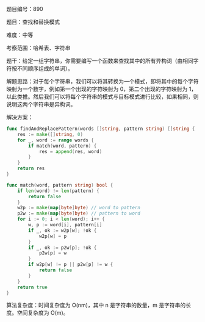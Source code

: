 题目编号：890

题目：查找和替换模式

难度：中等

考察范围：哈希表、字符串

题干：给定一组字符串，你需要编写一个函数来查找其中的所有异构词（由相同字符按不同顺序组成的单词）。

解题思路：对于每个字符串，我们可以将其转换为一个模式，即将其中的每个字符映射为一个数字，例如第一个出现的字符映射为 0，第二个出现的字符映射为 1，以此类推。然后我们可以将每个字符串的模式与目标模式进行比较，如果相同，则说明这两个字符串是异构词。

解决方案：

```go
func findAndReplacePattern(words []string, pattern string) []string {
    res := make([]string, 0)
    for _, word := range words {
        if match(word, pattern) {
            res = append(res, word)
        }
    }
    return res
}

func match(word, pattern string) bool {
    if len(word) != len(pattern) {
        return false
    }
    w2p := make(map[byte]byte) // word to pattern
    p2w := make(map[byte]byte) // pattern to word
    for i := 0; i < len(word); i++ {
        w, p := word[i], pattern[i]
        if _, ok := w2p[w]; !ok {
            w2p[w] = p
        }
        if _, ok := p2w[p]; !ok {
            p2w[p] = w
        }
        if w2p[w] != p || p2w[p] != w {
            return false
        }
    }
    return true
}
```

算法复杂度：时间复杂度为 O(nm)，其中 n 是字符串的数量，m 是字符串的长度。空间复杂度为 O(m)。